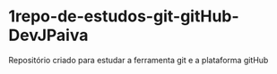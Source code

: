 # 1repo-de-estudos-git-gitHub-DevJPaiva
Repositório criado para estudar a ferramenta git e a plataforma gitHub
